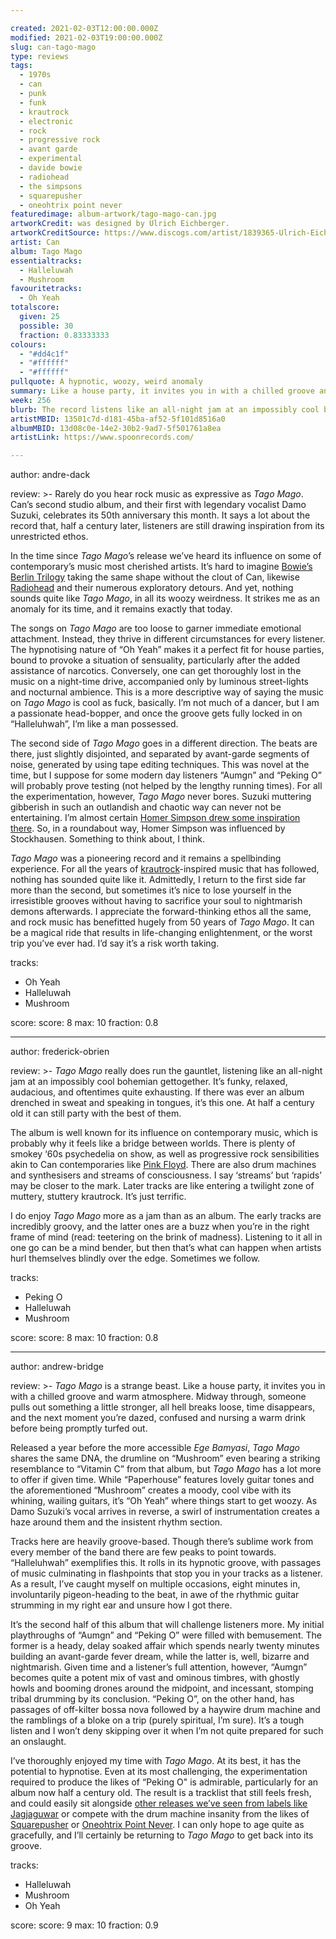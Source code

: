 ```yaml
---

created: 2021-02-03T12:00:00.000Z
modified: 2021-02-03T19:00:00.000Z
slug: can-tago-mago
type: reviews
tags:
  - 1970s
  - can
  - punk
  - funk
  - krautrock
  - electronic
  - rock
  - progressive rock
  - avant garde
  - experimental
  - davide bowie
  - radiohead
  - the simpsons
  - squarepusher
  - oneohtrix point never
featuredimage: album-artwork/tago-mago-can.jpg
artworkCredit: was designed by Ulrich Eichberger.
artworkCreditSource: https://www.discogs.com/artist/1839365-Ulrich-Eichberger
artist: Can
album: Tago Mago
essentialtracks:
  - Halleluwah
  - Mushroom
favouritetracks:
  - Oh Yeah
totalscore:
  given: 25
  possible: 30
  fraction: 0.83333333
colours:
  - "#dd4c1f"
  - "#ffffff"
  - "#ffffff"
pullquote: A hypnotic, woozy, weird anomaly
summary: Like a house party, it invites you in with a chilled groove and warm atmosphere. Midway through, someone pulls out something a little stronger, all hell breaks loose, time disappears, and the next moment you’re dazed, confused and nursing a warm drink before being promptly turfed out.
week: 256
blurb: The record listens like an all-night jam at an impossibly cool bohemian gettogether. It’s funky, relaxed, audacious, exhausting... but above all, it’s brilliant.
artistMBID: 13501c7d-d181-45ba-af52-5f101d8516a0
albumMBID: 13d08c0e-14e2-30b2-9ad7-5f501761a8ea
artistLink: https://www.spoonrecords.com/

---
```


author: andre-dack

review: >-
  Rarely do you hear rock music as expressive as _Tago Mago_. Can’s second studio album, and their first with legendary vocalist Damo Suzuki, celebrates its 50th anniversary this month. It says a lot about the record that, half a century later, listeners are still drawing inspiration from its unrestricted ethos.

  In the time since _Tago Mago_’s release we’ve heard its influence on some of contemporary’s music most cherished artists. It’s hard to imagine [Bowie’s Berlin Trilogy](/reviews/david-bowie-low/) taking the same shape without the clout of Can, likewise [Radiohead](/reviews/radiohead-ok-computer/) and their numerous exploratory detours. And yet, nothing sounds quite like _Tago Mago_, in all its woozy weirdness. It strikes me as an anomaly for its time, and it remains exactly that today.

  The songs on _Tago Mago_ are too loose to garner immediate emotional attachment. Instead, they thrive in different circumstances for every listener. The hypnotising nature of “Oh Yeah” makes it a perfect fit for house parties, bound to provoke a situation of sensuality, particularly after the added assistance of narcotics. Conversely, one can get thoroughly lost in the music on a night-time drive, accompanied only by luminous street-lights and nocturnal ambience. This is a more descriptive way of saying the music on _Tago Mago_ is cool as fuck, basically. I’m not much of a dancer, but I am a passionate head-bopper, and once the groove gets fully locked in on “Halleluhwah”, I’m like a man possessed.

  The second side of _Tago Mago_ goes in a different direction. The beats are there, just slightly disjointed, and separated by avant-garde segments of noise, generated by using tape editing techniques. This was novel at the time, but I suppose for some modern day listeners “Aumgn” and “Peking O” will probably prove testing (not helped by the lengthy running times). For all the experimentation, however, _Tago Mago_ never bores. Suzuki muttering gibberish in such an outlandish and chaotic way can never not be entertaining. I’m almost certain [Homer Simpson drew some inspiration there](/reviews/the-be-sharps-meet-the-be-sharps/). So, in a roundabout way, Homer Simpson was influenced by Stockhausen. Something to think about, I think.

  _Tago Mago_ was a pioneering record and it remains a spellbinding experience. For all the years of [krautrock](/reviews/kraftwerk-the-man-machine/)-inspired music that has followed, nothing has sounded quite like it. Admittedly, I return to the first side far more than the second, but sometimes it’s nice to lose yourself in the irresistible grooves without having to sacrifice your soul to nightmarish demons afterwards. I appreciate the forward-thinking ethos all the same, and rock music has benefitted hugely from 50 years of _Tago Mago_. It can be a magical ride that results in life-changing enlightenment, or the worst trip you’ve ever had. I’d say it’s a risk worth taking.

tracks:
  - Oh Yeah
  - Halleluwah
  - Mushroom

score:
  score: 8
  max: 10
  fraction: 0.8

---

author: frederick-obrien

review: >-
  _Tago Mago_ really does run the gauntlet, listening like an all-night jam at an impossibly cool bohemian gettogether. It’s funky, relaxed, audacious, and oftentimes quite exhausting. If there was ever an album drenched in sweat and speaking in tongues, it’s this one. At half a century old it can still party with the best of them.

  The album is well known for its influence on contemporary music, which is probably why it feels like a bridge between worlds. There is plenty of smokey ‘60s psychedelia on show, as well as progressive rock sensibilities akin to Can contemporaries like [Pink Floyd](/reviews/pink-floyd-the-dark-side-of-the-moon/). There are also drum machines and synthesisers and streams of consciousness. I say ‘streams’ but ‘rapids’ may be closer to the mark. Later tracks are like entering a twilight zone of muttery, stuttery krautrock. It’s just terrific.

  I do enjoy _Tago Mago_ more as a jam than as an album. The early tracks are incredibly groovy, and the latter ones are a buzz when you’re in the right frame of mind (read: teetering on the brink of madness). Listening to it all in one go can be a mind bender, but then that’s what can happen when artists hurl themselves blindly over the edge. Sometimes we follow.

tracks:
  - Peking O
  - Halleluwah
  - Mushroom

score:
  score: 8
  max: 10
  fraction: 0.8

---

author: andrew-bridge

review: >-
  _Tago Mago_ is a strange beast. Like a house party, it invites you in with a chilled groove and warm atmosphere. Midway through, someone pulls out something a little stronger, all hell breaks loose, time disappears, and the next moment you’re dazed, confused and nursing a warm drink before being promptly turfed out.

  Released a year before the more accessible _Ege Bamyasi_, _Tago Mago_ shares the same DNA, the drumline on “Mushroom” even bearing a striking resemblance to “Vitamin C” from that album, but _Tago Mago_ has a lot more to offer if given time. While “Paperhouse” features lovely guitar tones and the aforementioned “Mushroom” creates a moody, cool vibe with its whining, wailing guitars, it’s “Oh Yeah” where things start to get woozy. As Damo Suzuki’s vocal arrives in reverse, a swirl of instrumentation creates a haze around them and the insistent rhythm section.

  Tracks here are heavily groove-based. Though there’s sublime work from every member of the band there are few peaks to point towards. “Halleluhwah” exemplifies this. It rolls in its hypnotic groove, with passages of music culminating in flashpoints that stop you in your tracks as a listener. As a result, I’ve caught myself on multiple occasions, eight minutes in, involuntarily pigeon-heading to the beat, in awe of the rhythmic guitar strumming in my right ear and unsure how I got there.

  It’s the second half of this album that will challenge listeners more. My initial playthroughs of “Aumgn” and “Peking O” were filled with bemusement. The former is a heady, delay soaked affair which spends nearly twenty minutes building an avant-garde fever dream, while the latter is, well, bizarre and nightmarish. Given time and a listener’s full attention, however, “Aumgn” becomes quite a potent mix of vast and ominous timbres, with ghostly howls and booming drones around the midpoint, and incessant, stomping tribal drumming by its conclusion. “Peking O”, on the other hand, has passages of off-kilter bossa nova followed by a haywire drum machine and the ramblings of a bloke on a trip (purely spiritual, I’m sure). It’s a tough listen and I won’t deny skipping over it when I’m not quite prepared for such an onslaught.

  I’ve thoroughly enjoyed my time with _Tago Mago_. At its best, it has the potential to hypnotise. Even at its most challenging, the experimentation required to produce the likes of “Peking O" is admirable, particularly for an album now half a century old. The result is a tracklist that still feels fresh, and could easily sit alongside [other releases we’ve seen from labels like Jagjaguwar](/reviews/moses-sumney-grae/) or compete with the drum machine insanity from the likes of [Squarepusher](/reviews/squarepusher-be-up-a-hello/) or [Oneohtrix Point Never](/reviews/oneohtrix-point-never-age-of/). I can only hope to age quite as gracefully, and I’ll certainly be returning to _Tago Mago_ to get back into its groove.

tracks:
  - Halleluwah
  - Mushroom
  - Oh Yeah

score:
  score: 9
  max: 10
  fraction: 0.9
